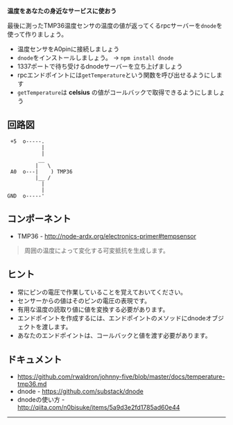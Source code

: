__温度をあなたの身近なサービスに使おう__

最後に測ったTMP36温度センサの温度の値が返ってくるrpcサーバーを`dnode`を使って作りましょう。

* 温度センサをA0pinに接続しましょう
* `dnode`をインストールしましょう。 -> `npm install dnode`
* 1337ポートで待ち受けるdnodeサーバーを立ち上げましょう
* rpcエンドポイントには`getTemperature`という関数を呼び出せるようにします
* `getTemperature`は **celsius** の値がコールバックで取得できるようにしましょう

## 回路図

```
 +5  o-----.
           |
           |
          __
         |   \
 A0  o---|    ) TMP36
         |__ /
           |
           |
GND  o-----'
```

## コンポーネント

- TMP36 - http://node-ardx.org/electronics-primer#tempsensor

> 周囲の温度によって変化する可変抵抗を生成します。

## ヒント

- 常にピンの電圧で作業していることを覚えておいてください。
- センサーからの値はそのピンの電圧の表現です。
- 有用な温度の読取り値に値を変換する必要があります。
- エンドポイントを作成するには、エンドポイントのメソッドにdnodeオブジェクトを渡します。
- あなたのエンドポイントは、コールバックと値を渡す必要があります。

## ドキュメント

- https://github.com/rwaldron/johnny-five/blob/master/docs/temperature-tmp36.md
- dnode - https://github.com/substack/dnode
- dnodeの使い方 - http://qiita.com/n0bisuke/items/5a9d3e2fd1785ad60e44
---
